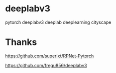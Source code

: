 # deeplabv3
pytorch  deeplabv3  deeplab   deeplearning  cityscape


# Thanks 
https://github.com/superlxt/RPNet-Pytorch

https://github.com/fregu856/deeplabv3
